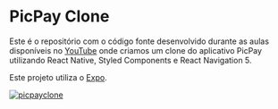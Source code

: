 # PicPay Clone

Este é o repositório com o código fonte desenvolvido durante as aulas disponíveis no [YouTube](https://youtu.be/0CraBZHejKI) onde criamos um clone do aplicativo PicPay utilizando React Native, Styled Components e React Navigation 5.

Este projeto utiliza o [Expo](https://expo.io/).

<a href="https://ibb.co/ZXc9GpQ"><img src="https://i.ibb.co/1QRc7tC/picpayclone.png" alt="picpayclone" border="0"></a>
